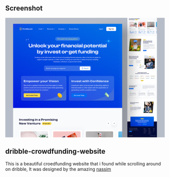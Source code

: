 ## Screenshot
<img width="1152" alt="image" src="./assets/imgs/Original image.png">

## dribble-crowdfunding-website
This is a beautiful croedfunding website that i found while scrolling around on dribble, It was designed by the amazing [nassim](https://dribbble.com/suhayelahmednasim)
